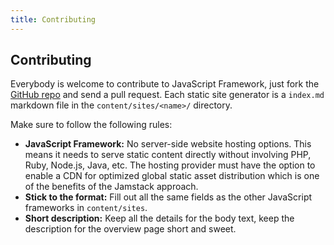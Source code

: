 ```yaml
---
title: Contributing
---
```


## Contributing

Everybody is welcome to contribute to JavaScript Framework, just fork the [GitHub repo](https://github.com/cosmicjs/javascriptframework) and send a pull request.
Each static site generator is a `index.md` markdown file in the `content/sites/<name>/` directory.

Make sure to follow the following rules:

- **JavaScript Framework:** No server-side website hosting options. This means it needs to serve static content directly without involving PHP, Ruby, Node.js, Java, etc. The hosting provider must have the option to enable a CDN for optimized global static asset distribution which is one of the benefits of the Jamstack approach.
- **Stick to the format:** Fill out all the same fields as the other JavaScript frameworks in `content/sites`.
- **Short description:** Keep all the details for the body text, keep the description for the overview page short and sweet.

